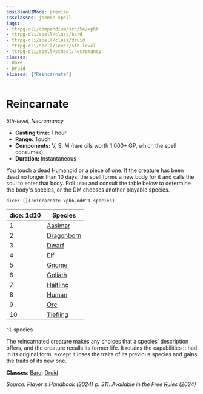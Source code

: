 ```yaml
---
obsidianUIMode: preview
cssclasses: json5e-spell
tags:
- ttrpg-cli/compendium/src/5e/xphb
- ttrpg-cli/spell/class/bard
- ttrpg-cli/spell/class/druid
- ttrpg-cli/spell/level/5th-level
- ttrpg-cli/spell/school/necromancy
classes:
- Bard
- Druid
aliases: ["Reincarnate"]
---
```

# Reincarnate
*5th-level, Necromancy*  


- **Casting time:** 1 hour
- **Range:** Touch
- **Components:** V, S, M (rare oils worth 1,000+ GP, which the spell consumes)
- **Duration:** Instantaneous

You touch a dead Humanoid or a piece of one. If the creature has been dead no longer than 10 days, the spell forms a new body for it and calls the soul to enter that body. Roll `1d10` and consult the table below to determine the body's species, or the DM chooses another playable species.

`dice: [](reincarnate-xphb.md#^1-species)`

| dice: 1d10 | Species |
|------------|---------|
| 1 | [Aasimar](3-Mechanics/CLI/races/aasimar-xphb.md) |
| 2 | [Dragonborn](3-Mechanics/CLI/races/dragonborn-xphb.md) |
| 3 | [Dwarf](3-Mechanics/CLI/races/dwarf-xphb.md) |
| 4 | [Elf](3-Mechanics/CLI/races/elf-xphb.md) |
| 5 | [Gnome](3-Mechanics/CLI/races/gnome-xphb.md) |
| 6 | [Goliath](3-Mechanics/CLI/races/goliath-xphb.md) |
| 7 | [Halfling](3-Mechanics/CLI/races/halfling-xphb.md) |
| 8 | [Human](3-Mechanics/CLI/races/human-xphb.md) |
| 9 | [Orc](3-Mechanics/CLI/races/orc-xphb.md) |
| 10 | [Tiefling](3-Mechanics/CLI/races/tiefling-xphb.md) |
^1-species

The reincarnated creature makes any choices that a species' description offers, and the creature recalls its former life. It retains the capabilities it had in its original form, except it loses the traits of its previous species and gains the traits of its new one.

**Classes**: [Bard](3-Mechanics/CLI/lists/list-spells-classes-bard.md); [Druid](3-Mechanics/CLI/lists/list-spells-classes-druid.md)

*Source: Player's Handbook (2024) p. 311. Available in the Free Rules (2024)*